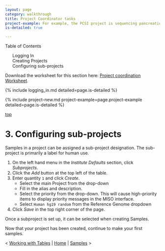 ```yaml
---
layout: page
category: walkthrough
title: Project Coordinator tasks
project-example: For example, the PCSI project is sequencing pancreatic tumors, references, cell lines and xenografts as part of the International Cancer Genome Consortium, and the FFPER project sequences samples from a bio-bank with a number of different preparations and treatments in order to determine the impact of each on data quality.
is-detailed: true

---
```


<div id="toc">
Table of Contents
<ol>
    <li><a href="#logging_in">Logging In</a></li>
    <li><a href="#project-new">Creating Projects</a></li>
    <li><a href="#subproj">Configuring sub-projects</a></li>
</ol>
</div>

<div id="infobox">
Download the worksheet for this section here: <a href="worksheet-detailed-project-coordination">Project coordination Worksheet</a>.
</div>

{% include logging_in.md detailed=page.is-detailed %}

{% include project-new.md project-example=page.project-example detailed=page.is-detailed %}

<a name="subproj" href="#" id="toplink">top</a>

# 3. Configuring sub-projects

Samples in a project can be assigned a sub-project designation. The sub-project
is primarily a label for human use.

1. On the left hand menu in the _Institute Defaults_ section, click _Subprojects_.
1. Click the _Add_ button at the top left of the table.
1. Enter quantity `1` and click _Create_.
    * Select the main Project from the drop-down
    * Fill in the alias and description.
    * Select the priority from the drop-down. This will cause high-priority items
      to display priority messages in the MISO interface.
    * Select `Human hg19 random` from the Reference Genome dropdown
1. Click _Save_ in the top right corner of the page.

Once a subproject is set up, it can be selected when creating Samples.


Now that your project has been created, continue to make your first samples.


< <a href="tutorial-detailed-bulk-tables">Working with Tables</a> | <a href="index">Home</a> | <a href="tutorial-detailed-samples">Samples</a> >
